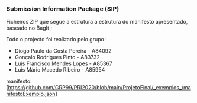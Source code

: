 ### Submission Information Package (SIP)

Ficheiros ZIP que segue a estrutura a estrutura do manifesto apresentado, baseado no BagIt ;

Todo o projecto foi realizado pelo grupo :
  * Diogo Paulo da Costa Pereira - A84092
  * Gonçalo Rodrigues Pinto - A83732
  * Luís Francisco Mendes Lopes - A85367
  * Luís Mário Macedo Ribeiro - A85954
 
manifesto:[https://github.com/GRP99/PRI2020/blob/main/ProjetoFinal/_exemplos_/manifestoExemplo.json]